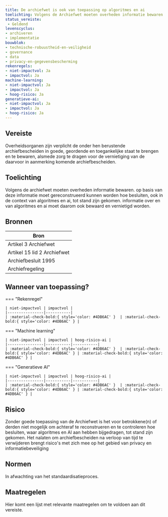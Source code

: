```yaml
---
title: De archiefwet is ook van toepassing op algoritmes en ai
toelichting: Volgens de Archiefwet moeten overheden informatie bewaren. Op basis van deze informatie moet  gereconstrueerd kunnen worden hoe besluiten, ook in de context van algoritmes en AI, tot stand zijn gekomen. Informatie over en van algoritmes en AI moet daarom ook bewaard en vernietigd worden.
status_vereiste: 
 - Geldend
levenscyclus: 
- archiveren
- implementatie
bouwblok: 
- technische-robuustheid-en-veiligheid
- governance
- data
- privacy-en-gegevensbescherming
rekenregels: 
- niet-impactvol: Ja
- impactvol: Ja
machine-learning: 
- niet-impactvol: Ja
- impactvol: Ja
- hoog-risico: Ja
generatieve-ai: 
- niet-impactvol: Ja
- impactvol: Ja
- hoog-risico: Ja
---
```


<!-- tags -->
## Vereiste

Overheidsorganen zijn verplicht de onder hen berustende archiefbescheiden in goede, geordende en toegankelijke staat te brengen en te bewaren, alsmede zorg te dragen voor de vernietiging van de daarvoor in aanmerking komende archiefbescheiden.

## Toelichting 

Volgens de archiefwet moeten overheden informatie bewaren.
op basis van deze informatie moet  gereconstrueerd kunnen worden hoe besluiten, ook in de context van algoritmes en ai, tot stand zijn gekomen.
informatie over en van algoritmes en ai moet daarom ook bewaard en vernietigd worden.

## Bronnen 

| Bron                        |
|-----------------------------|
|Artikel 3 Archiefwet|
|Artikel 15 lid 2 Archiefwet|
|Archiefbesluit 1995|
|Archiefregeling|

## Wanneer van toepassing? 

=== "Rekenregel"

	| niet-impactvol | impactvol | 
	|----------------|-----------| 
	| :material-check-bold:{ style='color: #4DB6AC' }  | :material-check-bold:{ style='color: #4DB6AC' } |

=== "Machine learning"

	| niet-impactvol | impactvol | hoog-risico-ai | 
	|----------------|-----------|-----------| 
	| :material-check-bold:{ style='color: #4DB6AC' }  | :material-check-bold:{ style='color: #4DB6AC' } | :material-check-bold:{ style='color: #4DB6AC' } |

=== "Generatieve AI"

	| niet-impactvol | impactvol | hoog-risico-ai | 
	|----------------|-----------|-----------| 
	| :material-check-bold:{ style='color: #4DB6AC' }  | :material-check-bold:{ style='color: #4DB6AC' } | :material-check-bold:{ style='color: #4DB6AC' } |

## Risico 

Zonder goede toepassing van de Archiefwet is het voor betrokkene(n) of derden niet mogelijk om achteraf te reconstrueren en te controleren hoe besluiten, waar algoritmes en AI aan hebben bijgedragen, tot stand zijn gekomen.
Het nalaten om archiefbescheiden na verloop van tijd te verwijderen brengt risico's met zich mee op het gebied van privacy en informatiebeveiliging 
 

## Normen 

In afwachting van het standaardisatieproces. 

## Maatregelen 

Hier komt een lijst met relevante maatregelen om te voldoen aan dit vereiste. 
